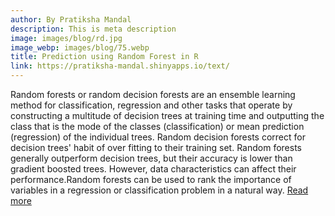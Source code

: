 ```yaml
---
author: By Pratiksha Mandal
description: This is meta description
image: images/blog/rd.jpg
image_webp: images/blog/75.webp
title: Prediction using Random Forest in R
link: https://pratiksha-mandal.shinyapps.io/text/
---
```

Random forests or random decision forests are an ensemble learning method for classification, regression and other tasks that operate by constructing a multitude of decision trees at training time and outputting the class that is the mode of the classes (classification) or mean prediction (regression) of the individual trees. Random decision forests correct for decision trees' habit of over fitting to their training set. Random forests generally outperform decision trees, but their accuracy is lower than gradient boosted trees. However, data characteristics can affect their performance.Random forests can be used to rank the importance of variables in a regression or classification problem in a natural way.
[Read more]( https://pratiksha-mandal.shinyapps.io/text/)




